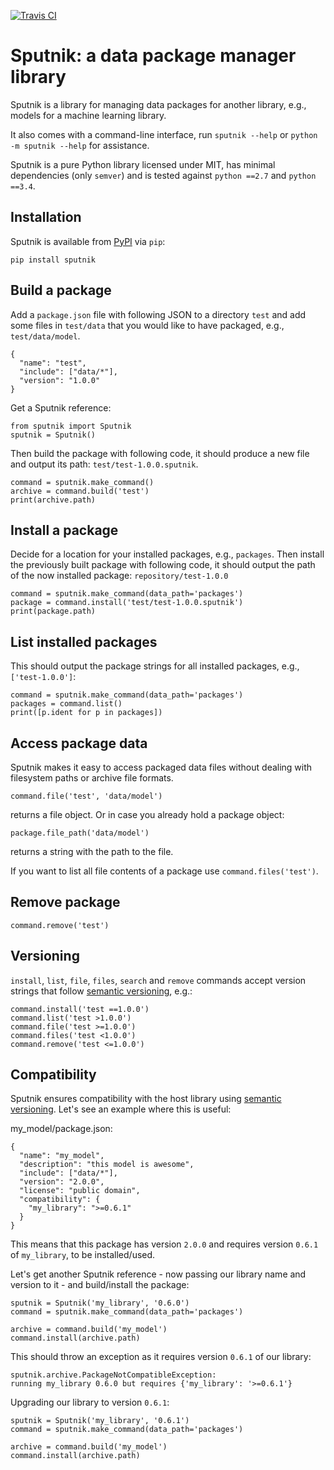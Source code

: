 [![Travis CI](https://travis-ci.org/henningpeters/sputnik.svg?branch=master)](https://travis-ci.org/henningpeters/sputnik)

# Sputnik: a data package manager library

Sputnik is a library for managing data packages for another library, e.g., models for a machine learning library.

It also comes with a command-line interface, run ```sputnik --help``` or ```python -m sputnik --help``` for assistance.

Sputnik is a pure Python library licensed under MIT, has minimal dependencies (only ```semver```) and is tested against ```python ==2.7``` and ```python ==3.4```.

## Installation

Sputnik is available from [PyPI](https://pypi.python.org/pypi/sputnik) via ```pip```:

```
pip install sputnik
```

## Build a package

Add a ```package.json``` file with following JSON to a directory ```test``` and add some files in ```test/data``` that you would like to have packaged, e.g., ```test/data/model```.

```
{
  "name": "test",
  "include": ["data/*"],
  "version": "1.0.0"
}
```

Get a Sputnik reference:

```
from sputnik import Sputnik
sputnik = Sputnik()
```

Then build the package with following code, it should produce a new file and output its path: ```test/test-1.0.0.sputnik```.

```
command = sputnik.make_command()
archive = command.build('test')
print(archive.path)
```

## Install a package

Decide for a location for your installed packages, e.g., ```packages```. Then install the previously built package with following code, it should output the path of the now installed package: ```repository/test-1.0.0```

```
command = sputnik.make_command(data_path='packages')
package = command.install('test/test-1.0.0.sputnik')
print(package.path)
```

## List installed packages

This should output the package strings for all installed packages, e.g., ```['test-1.0.0']```:

```
command = sputnik.make_command(data_path='packages')
packages = command.list()
print([p.ident for p in packages])
```

## Access package data

Sputnik makes it easy to access packaged data files without dealing with filesystem paths or archive file formats.

```
command.file('test', 'data/model')
```

returns a file object. Or in case you already hold a package object:

```
package.file_path('data/model')
```

returns a string with the path to the file.

If you want to list all file contents of a package use ```command.files('test')```.

## Remove package

```
command.remove('test')
```

## Versioning

```install```, ```list```, ```file```, ```files```, ```search``` and ```remove``` commands accept version strings that follow [semantic versioning](http://semver.org/), e.g.:

```
command.install('test ==1.0.0')
command.list('test >1.0.0')
command.file('test >=1.0.0')
command.files('test <1.0.0')
command.remove('test <=1.0.0')
```

## Compatibility

Sputnik ensures compatibility with the host library using [semantic versioning](http://semver.org/). Let's see an example where this is useful:

my_model/package.json:
```
{
  "name": "my_model",
  "description": "this model is awesome",
  "include": ["data/*"],
  "version": "2.0.0",
  "license": "public domain",
  "compatibility": {
    "my_library": ">=0.6.1"
  }
}
```

This means that this package has version ```2.0.0``` and requires version ```0.6.1``` of ```my_library```, to be installed/used.

Let's get another Sputnik reference - now passing our library name and version to it - and build/install the package:

```
sputnik = Sputnik('my_library', '0.6.0')
command = sputnik.make_command(data_path='packages')

archive = command.build('my_model')
command.install(archive.path)
```

This should throw an exception as it requires version ```0.6.1``` of our library:

```
sputnik.archive.PackageNotCompatibleException:
running my_library 0.6.0 but requires {'my_library': '>=0.6.1'}
```

Upgrading our library to version ```0.6.1```:

```
sputnik = Sputnik('my_library', '0.6.1')
command = sputnik.make_command(data_path='packages')

archive = command.build('my_model')
command.install(archive.path)
```
